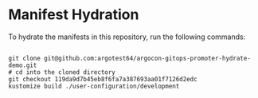 
# Manifest Hydration

To hydrate the manifests in this repository, run the following commands:

```shell

git clone git@github.com:argotest64/argocon-gitops-promoter-hydrate-demo.git
# cd into the cloned directory
git checkout 119da9d7b45eb8f6fa7a387693aa01f7126d2edc
kustomize build ./user-configuration/development
```